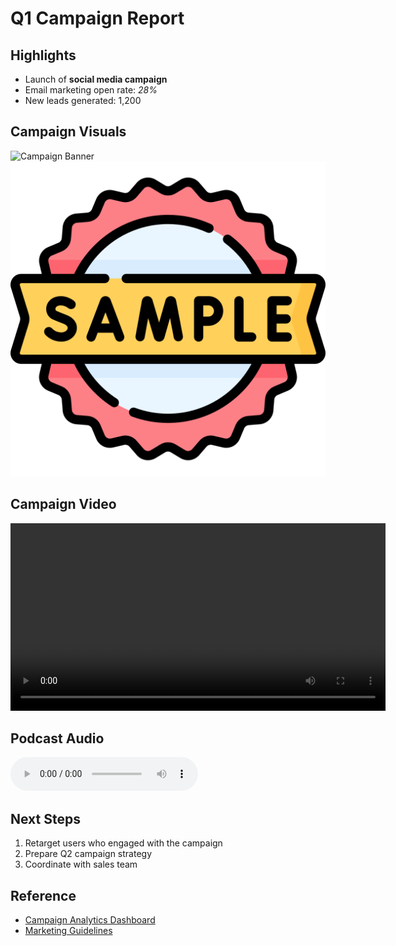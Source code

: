 # Q1 Campaign Report

## Highlights
- Launch of **social media campaign**
- Email marketing open rate: *28%*
- New leads generated: 1,200

## Campaign Visuals
![Campaign Banner](https://via.placeholder.com/400x150.png?text=Q1+Campaign+Banner)
![Campaign Logo](../images/logo.png)

## Campaign Video

<video controls width="600">
  <source src="../../media/promo.mp4" type="video/mp4">
  Your browser does not support the video tag.
</video>

## Podcast Audio

<audio controls>
  <source src="../media/meow.mp3" type="audio/mpeg">
  Your browser does not support the audio element.
</audio>


## Next Steps
1. Retarget users who engaged with the campaign
2. Prepare Q2 campaign strategy
3. Coordinate with sales team

## Reference
- [Campaign Analytics Dashboard](https://example.com/dashboard)
- [Marketing Guidelines](https://example.com/guidelines)